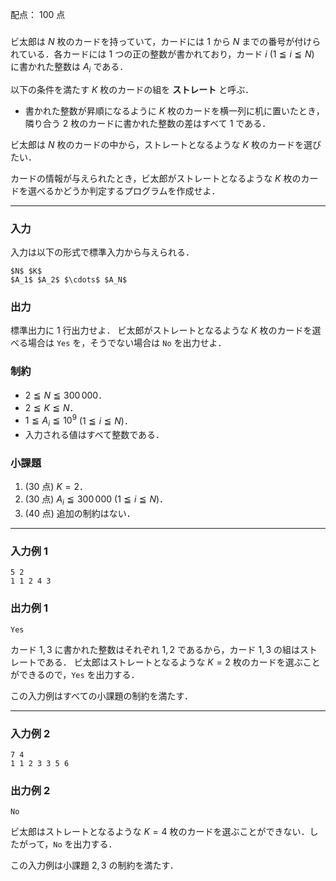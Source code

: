 配点： $100$ 点

###

ビ太郎は $N$ 枚のカードを持っていて，カードには $1$ から $N$ までの番号が付けられている．各カードには $1$ つの正の整数が書かれており，カード $i$ ($1 \leqq i \leqq N$) に書かれた整数は $A_i$ である．

以下の条件を満たす $K$ 枚のカードの組を **ストレート** と呼ぶ．

- 書かれた整数が昇順になるように $K$ 枚のカードを横一列に机に置いたとき，隣り合う $2$ 枚のカードに書かれた整数の差はすべて $1$ である．

ビ太郎は $N$ 枚のカードの中から，ストレートとなるような $K$ 枚のカードを選びたい．

カードの情報が与えられたとき，ビ太郎がストレートとなるような $K$ 枚のカードを選べるかどうか判定するプログラムを作成せよ．

---

### 入力

入力は以下の形式で標準入力から与えられる．

~~~
$N$ $K$
$A_1$ $A_2$ $\cdots$ $A_N$
~~~

### 出力

標準出力に $1$ 行出力せよ．
ビ太郎がストレートとなるような $K$ 枚のカードを選べる場合は `Yes` を，そうでない場合は `No` を出力せよ．

### 制約

- $2 \leqq N \leqq 300\,000$．
- $2 \leqq K \leqq N$．
- $1 \leqq A_i \leqq 10^9$ ($1 \leqq i \leqq N$)．
- 入力される値はすべて整数である．

### 小課題

1. ($30$ 点) $K = 2$．
2. ($30$ 点) $A_i \leqq 300\,000$ ($1 \leqq i \leqq N$)．
3. ($40$ 点) 追加の制約はない．

---

### 入力例 1

~~~
5 2
1 1 2 4 3
~~~

### 出力例 1

~~~
Yes
~~~

カード $1, 3$ に書かれた整数はそれぞれ $1, 2$ であるから，カード $1, 3$ の組はストレートである．
ビ太郎はストレートとなるような $K = 2$ 枚のカードを選ぶことができるので，`Yes` を出力する．

この入力例はすべての小課題の制約を満たす．

---

### 入力例 2

~~~
7 4
1 1 2 3 3 5 6
~~~

### 出力例 2

~~~
No
~~~

ビ太郎はストレートとなるような $K = 4$ 枚のカードを選ぶことができない．したがって，`No` を出力する．

この入力例は小課題 $2, 3$ の制約を満たす．
